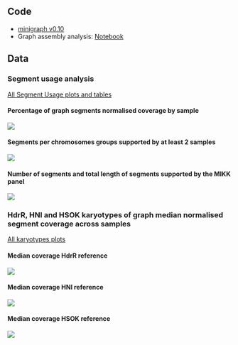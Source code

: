 ## Code

* [minigraph v0.10](https://github.com/lh3/minigraph/releases/tag/v0.10)
* Graph assembly analysis: [Notebook](https://birneylab.github.io/MIKK_genome_paper_analysis/Graph_usage/code/graph_usage_analysis.html)

## Data

### Segment usage analysis

[All Segment Usage plots and tables](https://github.com/birneylab/MIKK_genome_paper_analysis/tree/master/docs/Graph_usage/data/segment_usage)

#### Percentage of graph segments normalised coverage by sample

![](https://raw.githubusercontent.com/birneylab/MIKK_genome_paper_analysis/master/docs/Graph_usage/data/segment_usage/graph_segment_coverage.svg)

#### Segments per chromosomes groups supported by at least 2 samples

![](https://raw.githubusercontent.com/birneylab/MIKK_genome_paper_analysis/master/docs/Graph_usage/data/segment_usage/segment_usage_chrom_type_stats.svg)

#### Number of segments and total length of segments supported by the MIKK panel

![](https://raw.githubusercontent.com/birneylab/MIKK_genome_paper_analysis/master/docs/Graph_usage/data/segment_usage/segment_usage_type_stats.svg)

### HdrR, HNI and HSOK karyotypes of graph median normalised segment coverage across samples

[All karyotypes plots](https://github.com/birneylab/MIKK_genome_paper_analysis/tree/master/docs/Graph_usage/data/karyotype)

#### Median coverage HdrR reference

![](https://raw.githubusercontent.com/birneylab/MIKK_genome_paper_analysis/master/docs/Graph_usage/data/karyotype/Karyotype_HDRR_all_median.svg)

#### Median coverage HNI reference

![](https://raw.githubusercontent.com/birneylab/MIKK_genome_paper_analysis/master/docs/Graph_usage/data/karyotype/Karyotype_HNI_all_median.svg)

#### Median coverage HSOK reference

![](https://raw.githubusercontent.com/birneylab/MIKK_genome_paper_analysis/master/docs/Graph_usage/data/karyotype/Karyotype_HSOK_all_median.svg)
